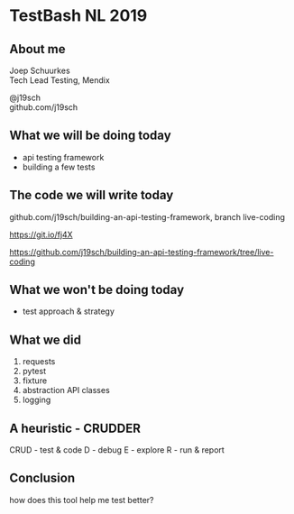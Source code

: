 # TestBash NL 2019

## About me
Joep Schuurkes  
Tech Lead Testing, Mendix  

@j19sch  
github.com/j19sch


## What we will be doing today
- api testing framework
- building a few tests


## The code we will write today
github.com/j19sch/building-an-api-testing-framework, branch live-coding

https://git.io/fj4X  

https://github.com/j19sch/building-an-api-testing-framework/tree/live-coding


## What we won't be doing today
- test approach & strategy


## What we did
1. requests
2. pytest
3. fixture
4. abstraction API classes
5. logging


## A heuristic - CRUDDER
CRUD - test & code
D - debug
E - explore
R - run & report


## Conclusion
how does this tool help me test better?